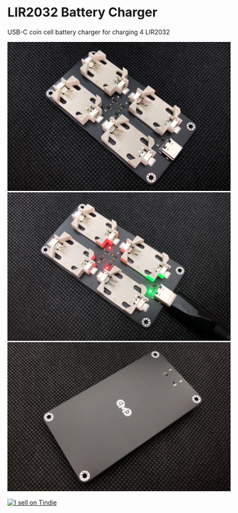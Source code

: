 # LIR2032 Battery Charger
USB-C coin cell battery charger for charging 4 LIR2032


![Front](/Images/Front1.jpg)
![Front Idle](/Images/Front2.jpg)
![Back](/Images/Back.jpg)

<a href="https://www.tindie.com/stores/curiousmindsdev/?ref=offsite_badges&utm_source=sellers_Hojadurdy&utm_medium=badges&utm_campaign=badge_large"><img src="https://d2ss6ovg47m0r5.cloudfront.net/badges/tindie-larges.png" alt="I sell on Tindie" width="200" height="104"></a>
